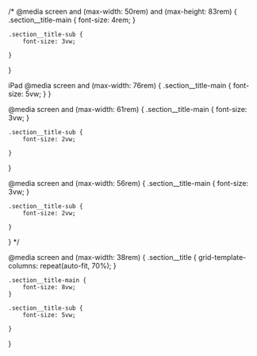 
/*
@media screen and (max-width: 50rem) and (max-height: 83rem) {
    .section__title-main {
        font-size: 4rem;
    }

    .section__title-sub {
        font-size: 3vw;

    }
}

 iPad 
@media screen and (max-width: 76rem) {
    .section__title-main {
        font-size: 5vw;
    }
}





@media screen and (max-width: 61rem) {
    .section__title-main {
        font-size: 3vw;
    }

    .section__title-sub {
        font-size: 2vw;

    }
}

@media screen and (max-width: 56rem) {
    .section__title-main {
        font-size: 3vw;
    }

    .section__title-sub {
        font-size: 2vw;

    }
}
*/

@media screen and (max-width: 38rem) {
    .section__title {
        grid-template-columns: repeat(auto-fit, 70%);
    }

    .section__title-main {
        font-size: 8vw;
    }

    .section__title-sub {
        font-size: 5vw;

    }

    
}

